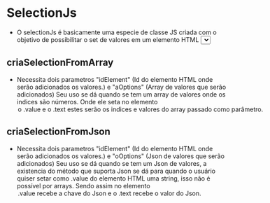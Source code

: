 # SelectionJs
- O selectionJs é basicamente uma especie de classe JS criada com o objetivo de possibilitar o set de valores em um elemento HTML <select>. Inicialmente conta com dois métodos principais que são criaSelectionFromArray e criaSelectionFromJson os nomes são bem sujestivos quanto a sua aplicação.



## criaSelectionFromArray
- Necessita dois parametros "idElement" (Id do elemento HTML onde serão adicionados os valores.) e "aOptions" (Array de valores que serão adicionados) Seu uso se dá quando se tem um array de valores onde os indices são números. Onde ele seta no elemento <option> o .value e o .text estes serão os indices e valores do array passado como parâmetro.

## criaSelectionFromJson
- Necessita dois parametros "idElement" (Id do elemento HTML onde serão adicionados os valores.) e "oOptions" (Json de valores que serão adicionados) Seu uso se dá quando se tem um Json de valores, a existencia do método que suporta Json se dá para quando o usuário quiser setar como .value do elemento HTML uma string, isso não é possível por arrays. Sendo assim no elemento <option> .value recebe a chave do Json e o .text recebe o valor do Json.